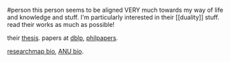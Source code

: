 #person 
this person seems to be aligned VERY much towards my way of life and knowledge and stuff. I'm particularly interested in their [[duality]] stuff. read their works as much as possible!

their [thesis](https://ora.ox.ac.uk/objects/uuid:440a291d-7533-493d-b5aa-f6db30ca03cf).
papers at [dblp](https://dblp.org/pid/83/3710.html), [philpapers](https://philpapers.org/s/Yoshihiro%20Maruyama).

[researchmap bio](https://researchmap.jp/ymaruyama?lang=en), [ANU bio](https://comp.anu.edu.au/people/yoshihiro-maruyama/).
